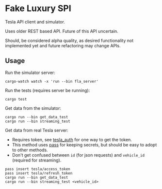 # Fake Luxury SPI

Tesla API client and simulator.

Uses older REST based API. Future of this API uncertain.

Should, be considered alpha quality, as desired functionality not
implemented yet and future refactoring may change APIs.

## Usage

Run the simulator server:

```
cargo-watch watch -x 'run --bin fla_server'
```

Run the tests (requires server be running):

```
cargo test
```

Get data from the simulator:

```
cargo run --bin get_data_test
cargo run --bin streaming_test
```

Get data from real Tesla server:

* Requires token, see [tesla_auth](https://github.com/adriankumpf/tesla_auth) for one way to get the token.
* This method uses [pass](https://www.passwordstore.org/) for keeping secrets, but should be easy to adopt to other methods.
* Don't get confused between `id` (for json requests) and `vehicle_id` (required for streaming).

```
pass insert tesla/access_token
pass insert tesla/refresh_token
cargo run --bin get_data_test
cargo run --bin streaming_test <vehicle_id>
```

